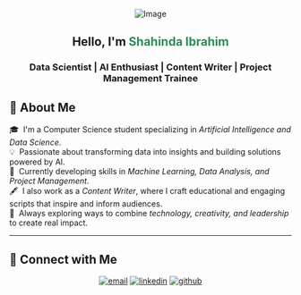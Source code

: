 <p align="center">
  <img src="https://github.com/user-attachments/assets/0c5be8a4-c055-458e-873c-b9aaef240f8a" alt="Image">
</p>
<h2 align="center"> Hello, I'm <span style="color:#2E8B57;">Shahinda Ibrahim</span> </h2>
<h3 align="center">Data Scientist | AI Enthusiast | Content Writer | Project Management Trainee</h3>

## 🌟 About Me

🎓 &nbsp;I'm a Computer Science student specializing in *Artificial Intelligence and Data Science*.  
💡 &nbsp;Passionate about transforming data into insights and building solutions powered by AI.  
🧠 &nbsp;Currently developing skills in *Machine Learning, Data Analysis, and Project Management*.  
🖋 &nbsp;I also work as a *Content Writer*, where I craft educational and engaging scripts that inspire and inform audiences.  
🚀 &nbsp;Always exploring ways to combine *technology, creativity, and leadership* to create real impact.  

---

## 🔗 Connect with Me

<p align="center">
  <a href="mailto:shahinda.ibrahim52@gmail.com"><img src="https://img.icons8.com/color/32/000000/gmail.png" alt="email"/></a>
  <a href="https://www.linkedin.com/in/shahinda-ibrahim"><img src="https://img.icons8.com/color/32/000000/linkedin.png" alt="linkedin"/></a>
  <a href="https://github.com/shahinda383"><img src="https://img.icons8.com/ios-glyphs/32/000000/github.png" alt="github"/></a>
</p>


